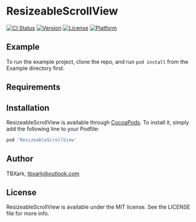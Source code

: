 # ResizeableScrollView

[![CI Status](https://img.shields.io/travis/TBXark/ResizeableScrollView.svg?style=flat)](https://travis-ci.org/TBXark/ResizeableScrollView)
[![Version](https://img.shields.io/cocoapods/v/ResizeableScrollView.svg?style=flat)](https://cocoapods.org/pods/ResizeableScrollView)
[![License](https://img.shields.io/cocoapods/l/ResizeableScrollView.svg?style=flat)](https://cocoapods.org/pods/ResizeableScrollView)
[![Platform](https://img.shields.io/cocoapods/p/ResizeableScrollView.svg?style=flat)](https://cocoapods.org/pods/ResizeableScrollView)

## Example

To run the example project, clone the repo, and run `pod install` from the Example directory first.

## Requirements

## Installation

ResizeableScrollView is available through [CocoaPods](https://cocoapods.org). To install
it, simply add the following line to your Podfile:

```ruby
pod 'ResizeableScrollView'
```

## Author

TBXark, tbxark@outlook.com

## License

ResizeableScrollView is available under the MIT license. See the LICENSE file for more info.
